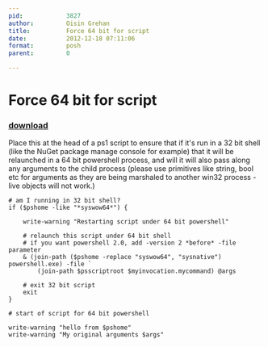 ```yaml
---
pid:            3827
author:         Oisin Grehan
title:          Force 64 bit for script
date:           2012-12-18 07:11:06
format:         posh
parent:         0

---
```


# Force 64 bit for script

### [download](Scripts\3827.ps1)

Place this at the head of a ps1 script to ensure that if it's run in a 32 bit shell (like the NuGet package manage console for example) that it will be relaunched in a 64 bit powershell process, and will it will also pass along any arguments to the child process (please use primitives like string, bool etc for arguments as they are being marshaled to another win32 process - live objects will not work.)

```posh
# am I running in 32 bit shell?
if ($pshome -like "*syswow64*") {
	
	write-warning "Restarting script under 64 bit powershell"

	# relaunch this script under 64 bit shell
	# if you want powershell 2.0, add -version 2 *before* -file parameter
	& (join-path ($pshome -replace "syswow64", "sysnative") powershell.exe) -file `
		(join-path $psscriptroot $myinvocation.mycommand) @args

	# exit 32 bit script
	exit
}

# start of script for 64 bit powershell

write-warning "hello from $pshome"
write-warning "My original arguments $args"

```
